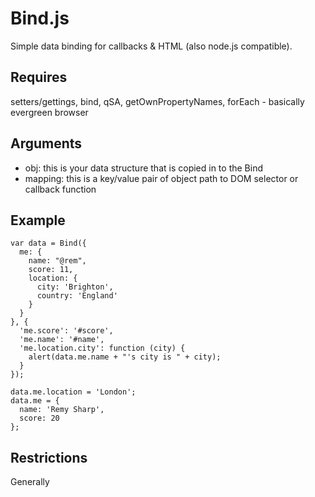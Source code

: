 # Bind.js

Simple data binding for callbacks & HTML (also node.js compatible).

## Requires

setters/gettings, bind, qSA, getOwnPropertyNames, forEach - basically evergreen browser

## Arguments

* obj: this is your data structure that is copied in to the Bind
* mapping: this is a key/value pair of object path to DOM selector or callback function

## Example

    var data = Bind({
      me: {
        name: "@rem",
        score: 11,
        location: {
          city: 'Brighton',
          country: 'England'
        }
      }
    }, {
      'me.score': '#score',
      'me.name': '#name',
      'me.location.city': function (city) {
        alert(data.me.name + "'s city is " + city);
      }
    });

    data.me.location = 'London';
    data.me = {
      name: 'Remy Sharp',
      score: 20
    };

## Restrictions

Generally